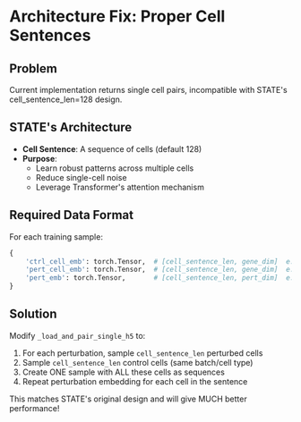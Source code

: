 # Architecture Fix: Proper Cell Sentences

## Problem
Current implementation returns single cell pairs, incompatible with STATE's cell_sentence_len=128 design.

## STATE's Architecture
- **Cell Sentence**: A sequence of cells (default 128)
- **Purpose**: 
  - Learn robust patterns across multiple cells
  - Reduce single-cell noise
  - Leverage Transformer's attention mechanism

## Required Data Format
For each training sample:
```python
{
    'ctrl_cell_emb': torch.Tensor,  # [cell_sentence_len, gene_dim]  e.g., [128, 18080]
    'pert_cell_emb': torch.Tensor,  # [cell_sentence_len, gene_dim]  e.g., [128, 18080]
    'pert_emb': torch.Tensor,       # [cell_sentence_len, pert_dim]  e.g., [128, 5120]
}
```

## Solution
Modify `_load_and_pair_single_h5` to:
1. For each perturbation, sample `cell_sentence_len` perturbed cells
2. Sample `cell_sentence_len` control cells (same batch/cell type)
3. Create ONE sample with ALL these cells as sequences
4. Repeat perturbation embedding for each cell in the sentence

This matches STATE's original design and will give MUCH better performance!

